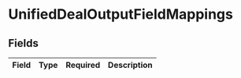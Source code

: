 # UnifiedDealOutputFieldMappings


## Fields

| Field       | Type        | Required    | Description |
| ----------- | ----------- | ----------- | ----------- |
